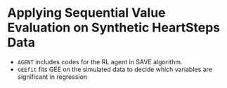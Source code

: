 # Applying Sequential Value Evaluation on Synthetic HeartSteps Data

- `AGENT` includes codes for the RL agent in SAVE algorithm.
- `GEEfit` fits GEE on the simulated data to decide which variables are significant in regression
